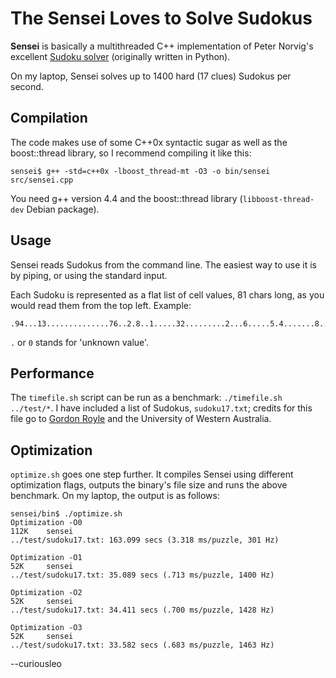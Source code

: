 # The Sensei Loves to Solve Sudokus

**Sensei** is basically a multithreaded C++ implementation of Peter
Norvig's excellent [Sudoku solver](http://norvig.com/sudoku.html "Peter 
Norvig's Sudoku solver explained") (originally written in Python).

On my laptop, Sensei solves up to 1400 hard (17 clues) Sudokus per second.

## Compilation

The code makes use of some C++0x syntactic sugar as well as the
boost::thread library, so I recommend compiling it like this:

	sensei$ g++ -std=c++0x -lboost_thread-mt -O3 -o bin/sensei src/sensei.cpp

You need g++ version 4.4 and the boost::thread library (`libboost-thread-dev`
Debian package).

## Usage

Sensei reads Sudokus from the command line. The easiest way to use it
is by piping, or using the standard input.

Each Sudoku is represented as a flat list of cell values, 81 chars long,
as you would read them from the top left. Example:

	.94...13..............76..2.8..1.....32.........2...6.....5.4.......8..7..63.4..8

`.` or `0` stands for 'unknown value'.

## Performance

The `timefile.sh` script can be run as a benchmark: `./timefile.sh
../test/*`. I have included a list of Sudokus, `sudoku17.txt`; credits for
this file go to [Gordon
Royle](http://mapleta.maths.uwa.edu.au/~gordon/sudokumin.php "Gordon Royle's
'Minimum Sudoku' website") and the University of Western Australia.

## Optimization

`optimize.sh` goes one step further. It compiles Sensei using different
optimization flags, outputs the binary's file size and runs the above
benchmark. On my laptop, the output is as follows:

	sensei/bin$ ./optimize.sh 
	Optimization -O0
	112K    sensei
	../test/sudoku17.txt: 163.099 secs (3.318 ms/puzzle, 301 Hz)

	Optimization -O1
	52K     sensei
	../test/sudoku17.txt: 35.089 secs (.713 ms/puzzle, 1400 Hz)

	Optimization -O2
	52K     sensei
	../test/sudoku17.txt: 34.411 secs (.700 ms/puzzle, 1428 Hz)

	Optimization -O3
	52K     sensei
	../test/sudoku17.txt: 33.582 secs (.683 ms/puzzle, 1463 Hz)

--curiousleo
